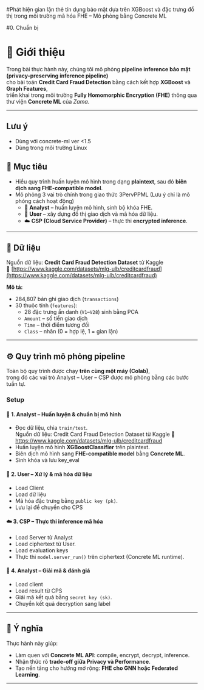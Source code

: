 #Phát hiện gian lận thẻ tín dụng bảo mật dựa trên XGBoost và đặc trưng đồ thị trong môi trường mã hóa FHE – Mô phỏng bằng Concrete ML

#0. Chuẩn bị
# 🧩 Giới thiệu

Trong bài thực hành này, chúng tôi mô phỏng **pipeline inference bảo mật (privacy-preserving inference pipeline)**  
cho bài toán **Credit Card Fraud Detection** bằng cách kết hợp **XGBoost** và **Graph Features**,  
triển khai trong môi trường **Fully Homomorphic Encryption (FHE)** thông qua thư viện **Concrete ML** của *Zama*.

---

## Lưu ý
- Dùng với concrete-ml ver <1.5
- Dùng trong môi trường Linux

## 🎯 Mục tiêu

- Hiểu quy trình huấn luyện mô hình trong dạng **plaintext**, sau đó **biên dịch sang FHE-compatible model**.  
- Mô phỏng 3 vai trò chính trong giao thức 3PervPPML (Lưu ý chỉ là mô phỏng cách hoạt động)
  - 🧠 **Analyst** – huấn luyện mô hình, sinh bộ khóa FHE.  
  - 🧾 **User** – xây dựng đồ thị giao dịch và mã hóa dữ liệu.  
  - ☁️ **CSP (Cloud Service Provider)** – thực thi **encrypted inference**.  

---

## 💾 Dữ liệu

Nguồn dữ liệu: **Credit Card Fraud Detection Dataset** từ Kaggle  
🔗 [https://www.kaggle.com/datasets/mlg-ulb/creditcardfraud](https://www.kaggle.com/datasets/mlg-ulb/creditcardfraud)

**Mô tả:**
- 284,807 bản ghi giao dịch (`transactions`)  
- 30 thuộc tính (`features`):  
  - 28 đặc trưng ẩn danh (`V1`–`V28`) sinh bằng PCA  
  - `Amount` – số tiền giao dịch  
  - `Time` – thời điểm tương đối  
  - `Class` – nhãn (0 = hợp lệ, 1 = gian lận)  

---

## ⚙️ Quy trình mô phỏng pipeline

Toàn bộ quy trình được chạy **trên cùng một máy (Colab)**,  
trong đó các vai trò Analyst – User – CSP được mô phỏng bằng các bước tuần tự.

### Setup
#### 🧭 1. Analyst – Huấn luyện & chuẩn bị mô hình
- Đọc dữ liệu, chia `train/test`.  
Nguồn dữ liệu: Credit Card Fraud Detection Dataset từ Kaggle
🔗 https://www.kaggle.com/datasets/mlg-ulb/creditcardfraud
- Huấn luyện mô hình **XGBoostClassifier** trên plaintext.  
- Biên dịch mô hình sang **FHE-compatible model** bằng **Concrete ML**.  
- Sinh khóa và lưu key_eval

#### 👤 2. User – Xử lý & mã hóa dữ liệu
- Load Client
- Load dữ liệu
- Mã hóa đặc trưng bằng `public key (pk)`.
- Lưu lại để chuyển cho CPS

#### ☁️ 3. CSP – Thực thi inference mã hóa
- Load Server từ Analyst
- Load ciphertext từ User.  
- Load evaluation keys
- Thực thi `model.server_run()` trên ciphertext (Concrete ML runtime).  

#### 🔐 4. Analyst – Giải mã & đánh giá
- Load client
- Load result từ CPS
- Giải mã kết quả bằng `secret key (sk)`.  
- Chuyển kết quả decryption sang label

---

## 🧠 Ý nghĩa

Thực hành này giúp:
- Làm quen với **Concrete ML API**: compile, encrypt, decrypt, inference.  
- Nhận thức rõ **trade-off giữa Privacy và Performance**.  
- Tạo nền tảng cho hướng mở rộng: **FHE cho GNN hoặc Federated Learning**.

---
